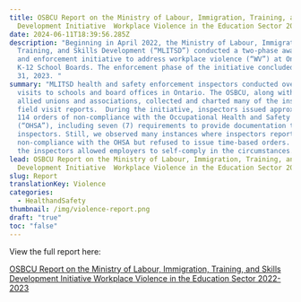 ```yaml
---
title: OSBCU Report on the Ministry of Labour, Immigration, Training, and Skills
  Development Initiative  Workplace Violence in the Education Sector 2022-2023
date: 2024-06-11T18:39:56.285Z
description: "Beginning in April 2022, the Ministry of Labour, Immigration,
  Training, and Skills Development (“MLITSD”) conducted a two-phase awareness
  and enforcement initiative to address workplace violence (“WV”) at Ontario’s
  K-12 School Boards. The enforcement phase of the initiative concluded on March
  31, 2023. "
summary: "MLITSD health and safety enforcement inspectors conducted over 340
  visits to schools and board offices in Ontario. The OSBCU, along with other
  allied unions and associations, collected and charted many of the inspector’s
  field visit reports.  During the initiative, inspectors issued approximately
  114 orders of non-compliance with the Occupational Health and Safety Act
  (“OHSA”), including seven (7) requirements to provide documentation to
  inspectors. Still, we observed many instances where inspectors reported
  non-compliance with the OHSA but refused to issue time-based orders. Instead,
  the inspectors allowed employers to self-comply in the circumstances. "
lead: OSBCU Report on the Ministry of Labour, Immigration, Training, and Skills
  Development Initiative  Workplace Violence in the Education Sector 2022-2023
slug: Report
translationKey: Violence
categories:
  - HealthandSafety
thumbnail: /img/violence-report.png
draft: "true"
toc: "false"
---
```

View the full report here:

[OSBCU Report on the Ministry of Labour, Immigration, Training, and Skills Development Initiative Workplace Violence in the Education Sector 2022-2023](https://osbcu-my.sharepoint.com/:b:/g/personal/mmaguire_osbcu_ca/EfTvtwllG3RIv5AMOcqcFVEBKx9S6AZyD2xhuW8lFwlmsA?e=c6ZThl)